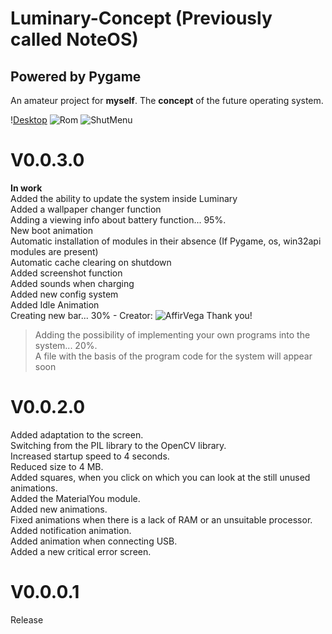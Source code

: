 # Luminary-Concept (Previously called NoteOS)
## Powered by Pygame
An amateur project for **myself**. The **concept** of the future operating system.

\![Desktop](https://ie.wampi.ru/2023/07/25/Desktop.png)
![Rom](https://im.wampi.ru/2023/07/25/ROM.png)
![ShutMenu](https://ic.wampi.ru/2023/07/25/Shutdown.png)





# V0.0.3.0
**In work**\
Added the ability to update the system inside Luminary\
Added a wallpaper changer function\
Adding a viewing info about battery function... 95%.\
New boot animation\
Automatic installation of modules in their absence (If Pygame, os, win32api modules are present)\
Automatic cache clearing on shutdown\
Added screenshot function\
Added sounds when charging\
Added new config system\
Added Idle Animation\
Creating new bar... 30% - Creator: ![AffirVega](https://github.com/affirVega)  Thank you!
>Adding the possibility of implementing your own programs into the system... 20%.\
A file with the basis of the program code for the system will appear soon



# V0.0.2.0
Added adaptation to the screen.\
Switching from the PIL library to the OpenCV library.\
Increased startup speed to 4 seconds.\
Reduced size to 4 MB.\
Added squares, when you click on which you can look at the still unused animations.\
Added the MaterialYou module.\
Added new animations.\
Fixed animations when there is a lack of RAM or an unsuitable processor.\
Added notification animation.\
Added animation when connecting USB.\
Added a new critical error screen.


# V0.0.0.1
Release
